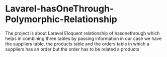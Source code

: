 # Lavarel-hasOneThrough-Polymorphic-Relationship
The project is about Laravel Eloquent relationship of hasonethrough which helps in combining three tables by passing information in our case we have the suppliers table,
the products table and the orders table in which a suppliers has an order but the order has to be related a  products
